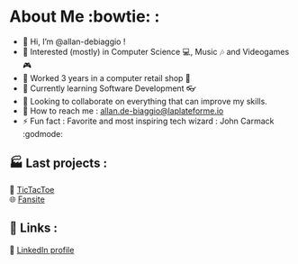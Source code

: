 # About Me :bowtie: :
- 👋 Hi, I’m @allan-debiaggio !
- 👀 Interested (mostly) in Computer Science 💻, Music 🎶 and Videogames 🎮
- 💼 Worked 3 years in a computer retail shop 🔧
- 🌱 Currently learning Software Development 👓 
- 💞️ Looking to collaborate on everything that can improve my skills.
- 📧 How to reach me : allan.de-biaggio@laplateforme.io
- ⚡ Fun fact : Favorite and most inspiring tech wizard : John Carmack :godmode:

## 🏭 Last projects : 
🐍 [TicTacToe](https://github.com/allan-debiaggio/Tictactoe/tree/Allan)  
🌐 [Fansite](https://github.com/allan-debiaggio/Fansite/tree/Allan)

## 🚀 Links :
🔗 [LinkedIn profile](www.linkedin.com/in/allan-de-biaggio-b7125a337)

<!---
allan-debiaggio/allan-debiaggio is a ✨ special ✨ repository because its `README.md` (this file) appears on your GitHub profile.
You can click the Preview link to take a look at your changes.
--->
